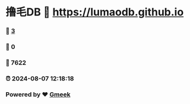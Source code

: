 # 撸毛DB :link: https://lumaodb.github.io 
### :page_facing_up: [3](https://lumaodb.github.io/tag.html) 
### :speech_balloon: 0 
### :hibiscus: 7622 
### :alarm_clock: 2024-08-07 12:18:18 
### Powered by :heart: [Gmeek](https://github.com/Meekdai/Gmeek)
